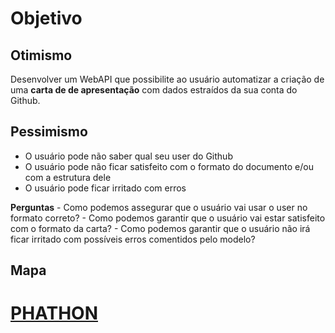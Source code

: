 # Objetivo

## Otimismo
Desenvolver um WebAPI que possibilite ao usuário automatizar a criação de uma **carta de de apresentação** com dados estraídos da sua conta do Github.

## Pessimismo
- O usuário pode não saber qual seu user do Github
- O usuário pode não ficar satisfeito com o formato do documento e/ou com a estrutura dele
- O usuário pode ficar irritado com erros

**Perguntas**
    - Como podemos assegurar que o usuário vai usar o user no formato correto?
    - Como podemos garantir que o usuário vai estar satisfeito com o formato da carta?
    - Como podemos garantir que o usuário não irá ficar irritado com possíveis erros comentidos pelo modelo?

## Mapa


# [PHATHON](https://github.com/CllsPy/Personal-Hackathon/blob/main/README.md)

